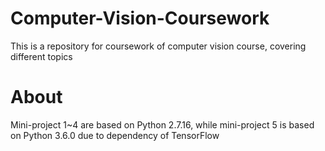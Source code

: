 # Computer-Vision-Coursework

This is a repository for coursework of computer vision course, covering different topics

# About

Mini-project 1~4 are based on Python 2.7.16, while mini-project 5 is based on Python 3.6.0 due to dependency of TensorFlow
